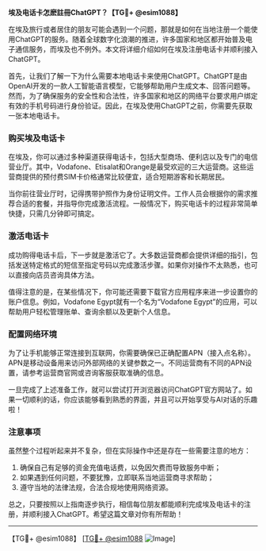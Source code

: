 **埃及电话卡怎麽註冊ChatGPT？【TG💪+ @esim1088】**

在埃及旅行或者居住的朋友可能会遇到一个问题，那就是如何在当地注册一个能使用ChatGPT的服务。随着全球数字化浪潮的推进，许多国家和地区都开始普及电子通信服务，而埃及也不例外。本文将详细介绍如何在埃及注册电话卡并顺利接入ChatGPT。

首先，让我们了解一下为什么需要本地电话卡来使用ChatGPT。ChatGPT是由OpenAI开发的一款人工智能语言模型，它能够帮助用户生成文本、回答问题等。然而，为了确保服务的安全性和合法性，许多国家和地区的网络平台要求用户绑定有效的手机号码进行身份验证。因此，在埃及使用ChatGPT之前，你需要先获取一张本地电话卡。

### **购买埃及电话卡**

在埃及，你可以通过多种渠道获得电话卡，包括大型商场、便利店以及专门的电信营业厅。其中，Vodafone、Etisalat和Orange是最受欢迎的三大运营商。这些运营商提供的预付费SIM卡价格通常比较便宜，适合短期游客和长期居民。

当你前往营业厅时，记得携带护照作为身份证明文件。工作人员会根据你的需求推荐合适的套餐，并指导你完成激活流程。一般情况下，购买电话卡的过程非常简单快捷，只需几分钟即可搞定。

### **激活电话卡**

成功购得电话卡后，下一步就是激活它了。大多数运营商都会提供详细的指引，包括发送特定格式的短信至指定号码以完成激活步骤。如果你对操作不太熟悉，也可以直接向店员咨询具体方法。

值得注意的是，在某些情况下，你可能还需要下载官方应用程序来进一步设置你的账户信息。例如，Vodafone Egypt就有一个名为“Vodafone Egypt”的应用，可以帮助用户轻松管理账单、查询余额以及更新个人信息。

### **配置网络环境**

为了让手机能够正常连接到互联网，你需要确保已正确配置APN（接入点名称）。APN是移动设备用来访问外部网络的关键参数之一。不同运营商有不同的APN设置，请参考运营商官网或咨询客服获取准确的信息。

一旦完成了上述准备工作，就可以尝试打开浏览器访问ChatGPT官方网站了。如果一切顺利的话，你应该能够看到熟悉的界面，并且可以开始享受与AI对话的乐趣啦！

### **注意事项**

虽然整个过程听起来并不复杂，但在实际操作中还是存在一些需要注意的地方：

1. 确保自己有足够的资金充值电话费，以免因欠费而导致服务中断；
2. 如果遇到任何问题，不要犹豫，立即联系当地运营商寻求帮助；
3. 遵守当地的法律法规，合法合规地使用网络资源。

总之，只要按照以上指南逐步执行，相信每位朋友都能顺利完成埃及电话卡的注册，并顺利接入ChatGPT。希望这篇文章对你有所帮助！

---

【TG💪+ @esim1088】 [[TG💪+ @esim1088](https://t.me/s/esim1088) ![Image](https://i.postimg.cc/4NQfJmqS/Snipaste-2025-05-13-00-14-12.png)]